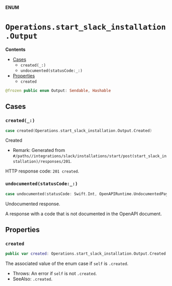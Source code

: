 **ENUM**

# `Operations.start_slack_installation.Output`

**Contents**

- [Cases](#cases)
  - `created(_:)`
  - `undocumented(statusCode:_:)`
- [Properties](#properties)
  - `created`

```swift
@frozen public enum Output: Sendable, Hashable
```

## Cases
### `created(_:)`

```swift
case created(Operations.start_slack_installation.Output.Created)
```

Created

- Remark: Generated from `#/paths//integrations/slack/installations/start/post(start_slack_installation)/responses/201`.

HTTP response code: `201 created`.

### `undocumented(statusCode:_:)`

```swift
case undocumented(statusCode: Swift.Int, OpenAPIRuntime.UndocumentedPayload)
```

Undocumented response.

A response with a code that is not documented in the OpenAPI document.

## Properties
### `created`

```swift
public var created: Operations.start_slack_installation.Output.Created
```

The associated value of the enum case if `self` is `.created`.

- Throws: An error if `self` is not `.created`.
- SeeAlso: `.created`.
